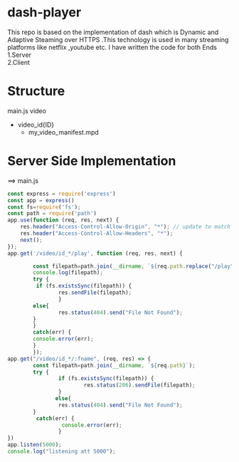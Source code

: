 # dash-player
This repo is based on the implementation of dash which is Dynamic and Adaptive Steaming over HTTPS .This technology is used in many streaming platforms like netflix ,youtube  etc.
I have written the code for both Ends <br />
  1.Server <br />
  2.Client <br />
# Structure <br />
main.js
video 
- video_id{ID}  <br />
  - my_video_manifest.mpd <br />

# Server Side Implementation <br />
==> main.js
```js
const express = require('express')
const app = express()
const fs=require('fs');
const path = require('path')
app.use(function (req, res, next) {
    res.header("Access-Control-Allow-Origin", "*"); // update to match the domain you will make the request from
    res.header("Access-Control-Allow-Headers", "*");
    next();
});
app.get('/video/id_*/play', function (req, res, next) {

        const filepath=path.join(__dirname, `${req.path.replace("/play","")}/my_video_manifest.mpd`);
        console.log(filepath);
        try {
         if (fs.existsSync(filepath)) {
                res.sendFile(filepath);
                }
        else{
                res.status(404).send("File Not Found");
        }
        }
        catch(err) {
        console.error(err);
        }
        });
app.get("/video/id_*/:fname", (req, res) => {
        const filepath=path.join(__dirname, `${req.path}`);
        try {
                if (fs.existsSync(filepath)) {
                        res.status(206).sendFile(filepath);
                }
               else{
                res.status(404).send("File Not Found");                                          }
        }
         catch(err) {
                 console.error(err);
                }
})
app.listen(5000);
console.log("listening att 5000");
```
